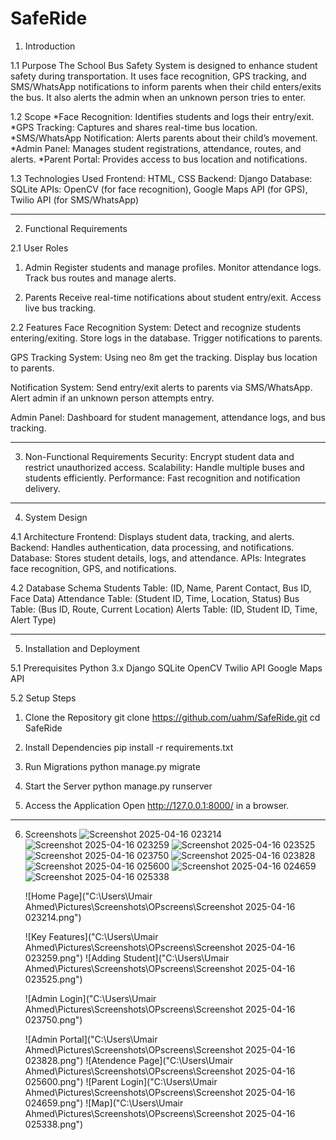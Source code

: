 # SafeRide
1. Introduction

1.1 Purpose
The School Bus Safety System is designed to enhance student safety during transportation. It uses face recognition, GPS tracking, and SMS/WhatsApp notifications to inform parents when their child enters/exits the bus. It also alerts the admin when an unknown person tries to enter.

1.2 Scope
*Face Recognition: Identifies students and logs their entry/exit.
*GPS Tracking: Captures and shares real-time bus location.
*SMS/WhatsApp Notification: Alerts parents about their child’s movement.
*Admin Panel: Manages student registrations, attendance, routes, and alerts.
*Parent Portal: Provides access to bus location and notifications.

1.3 Technologies Used
Frontend: HTML, CSS
Backend: Django
Database: SQLite
APIs: OpenCV (for face recognition), Google Maps API (for GPS), Twilio API (for SMS/WhatsApp)


---


2. Functional Requirements

2.1 User Roles

1. Admin
Register students and manage profiles.
Monitor attendance logs.
Track bus routes and manage alerts.

2. Parents
Receive real-time notifications about student entry/exit.
Access live bus tracking.


2.2 Features
Face Recognition System:
Detect and recognize students entering/exiting.
Store logs in the database.
Trigger notifications to parents.

GPS Tracking System:
Using neo 8m get the tracking.
Display bus location to parents.

Notification System:
Send entry/exit alerts to parents via SMS/WhatsApp.
Alert admin if an unknown person attempts entry.

Admin Panel:
Dashboard for student management, attendance logs, and bus tracking.


---


3. Non-Functional Requirements
Security: Encrypt student data and restrict unauthorized access.
Scalability: Handle multiple buses and students efficiently.
Performance: Fast recognition and notification delivery.


---


4. System Design

4.1 Architecture
Frontend: Displays student data, tracking, and alerts.
Backend: Handles authentication, data processing, and notifications.
Database: Stores student details, logs, and attendance.
APIs: Integrates face recognition, GPS, and notifications.

4.2 Database Schema
Students Table: (ID, Name, Parent Contact, Bus ID, Face Data)
Attendance Table: (Student ID, Time, Location, Status)
Bus Table: (Bus ID, Route, Current Location)
Alerts Table: (ID, Student ID, Time, Alert Type)



---



5. Installation and Deployment

5.1 Prerequisites
Python 3.x
Django
SQLite
OpenCV
Twilio API
Google Maps API

5.2 Setup Steps

1. Clone the Repository
git clone https://github.com/uahm/SafeRide.git
cd SafeRide

2. Install Dependencies
pip install -r requirements.txt

3. Run Migrations
python manage.py migrate

4. Start the Server
python manage.py runserver

5. Access the Application
Open http://127.0.0.1:8000/ in a browser.



---



6. Screenshots
![Screenshot 2025-04-16 023214](https://github.com/user-attachments/assets/8564da70-bb79-499e-b6b3-55a831f5fdb3)
![Screenshot 2025-04-16 023259](https://github.com/user-attachments/assets/5d0296bb-b865-4ac8-ad3a-6cd2b2a4dfd7)
![Screenshot 2025-04-16 023525](https://github.com/user-attachments/assets/4dd5f830-b515-4a1b-bcb0-e3411fef5a92)
![Screenshot 2025-04-16 023750](https://github.com/user-attachments/assets/62ef908b-ea9f-4b94-97eb-9a1b60592c10)
![Screenshot 2025-04-16 023828](https://github.com/user-attachments/assets/0bbe17ea-6a34-4f5e-a492-31af69f462f1)
![Screenshot 2025-04-16 025600](https://github.com/user-attachments/assets/32b6ecf6-3935-4cab-b5d0-2201ef296e88)
![Screenshot 2025-04-16 024659](https://github.com/user-attachments/assets/5ed81756-354d-4187-8609-9594e8761311)
![Screenshot 2025-04-16 025338](https://github.com/user-attachments/assets/60270917-5429-499b-8300-80a8c90a0429)


   ![Home Page]("C:\Users\Umair Ahmed\Pictures\Screenshots\OPscreens\Screenshot 2025-04-16 023214.png")

   ![Key Features]("C:\Users\Umair Ahmed\Pictures\Screenshots\OPscreens\Screenshot 2025-04-16 023259.png")
   ![Adding Student]("C:\Users\Umair Ahmed\Pictures\Screenshots\OPscreens\Screenshot 2025-04-16 023525.png")

   ![Admin Login]("C:\Users\Umair Ahmed\Pictures\Screenshots\OPscreens\Screenshot 2025-04-16 023750.png")

   ![Admin Portal]("C:\Users\Umair Ahmed\Pictures\Screenshots\OPscreens\Screenshot 2025-04-16 023828.png")
   ![Atendence Page]("C:\Users\Umair Ahmed\Pictures\Screenshots\OPscreens\Screenshot 2025-04-16 025600.png")
   ![Parent Login]("C:\Users\Umair Ahmed\Pictures\Screenshots\OPscreens\Screenshot 2025-04-16 024659.png")
   ![Map]("C:\Users\Umair Ahmed\Pictures\Screenshots\OPscreens\Screenshot 2025-04-16 025338.png")

